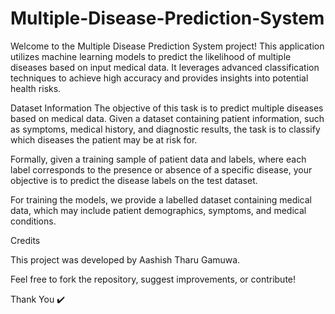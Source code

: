 # Multiple-Disease-Prediction-System

Welcome to the Multiple Disease Prediction System project! This application utilizes machine learning models to predict the likelihood of multiple diseases based on input medical data. It leverages advanced classification techniques to achieve high accuracy and provides insights into potential health risks.

Dataset Information
The objective of this task is to predict multiple diseases based on medical data. Given a dataset containing patient information, such as symptoms, medical history, and diagnostic results, the task is to classify which diseases the patient may be at risk for.

Formally, given a training sample of patient data and labels, where each label corresponds to the presence or absence of a specific disease, your objective is to predict the disease labels on the test dataset.

For training the models, we provide a labelled dataset containing medical data, which may include patient demographics, symptoms, and medical conditions.

Credits

This project was developed by Aashish Tharu Gamuwa.

Feel free to fork the repository, suggest improvements, or contribute!

Thank You ✔️
